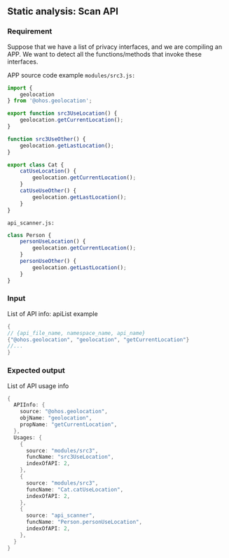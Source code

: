 
## Static analysis: Scan API

### Requirement

Suppose that we have a list of privacy interfaces, and we are compiling an APP. We want to detect all the functions/methods that invoke these interfaces.

APP source code example
`modules/src3.js:`
```ts
import {
    geolocation
} from '@ohos.geolocation';

export function src3UseLocation() {
    geolocation.getCurrentLocation();
}

function src3UseOther() {
    geolocation.getLastLocation();
}

export class Cat {
    catUseLocation() {
        geolocation.getCurrentLocation();
    }
    catUseUseOther() {
        geolocation.getLastLocation();
    }
}
```

`api_scanner.js:`
```ts
class Person {
    personUseLocation() {
        geolocation.getCurrentLocation();
    }
    personUseOther() {
        geolocation.getLastLocation();
    }
}
```

### Input

List of API info: apiList example
```cpp
{
// {api_file_name, namespace_name, api_name}
{"@ohos.geolocation", "geolocation", "getCurrentLocation"}
//...
}
```

### Expected output

List of API usage info
```cpp
{
  APIInfo: {
    source: "@ohos.geolocation",
    objName: "geolocation",
    propName: "getCurrentLocation",
  },
  Usages: {
    {
      source: "modules/src3",
      funcName: "src3UseLocation",
      indexOfAPI: 2,
    },
    {
      source: "modules/src3",
      funcName: "Cat.catUseLocation",
      indexOfAPI: 2,
    },
    {
      source: "api_scanner",
      funcName: "Person.personUseLocation",
      indexOfAPI: 2,
    },
  }
}
```
